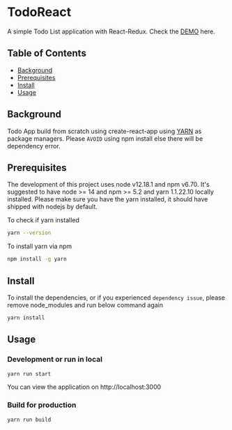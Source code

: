 # TodoReact

A simple Todo List application with React-Redux. Check the [DEMO](https://henryckh.github.io/todo-react/) here.

## Table of Contents

- [Background](#background)
- [Prerequisites](#prerequisites)
- [Install](#install)
- [Usage](#usage)

## Background

Todo App build from scratch using create-react-app using [YARN](https://classic.yarnpkg.com/en/docs/install/#mac-stable) as package managers. Please `AVOID` using npm install else there will be dependency error.

## Prerequisites

The development of this project uses node v12.18.1 and npm v6.70. It's suggested to have node >= 14 and npm >= 5.2 and yarn 1.1.22.10 locally installed. Please make sure you have the yarn installed, it should have shipped with nodejs by default.

To check if yarn installed

```sh
yarn --version
```

To install yarn via npm

```sh
npm install -g yarn
```

## Install

To install the dependencies, or if you experienced `dependency issue`, please remove node_modules and run below command again

```sh
yarn install
```

## Usage

### Development or run in local

```sh
yarn run start
```

You can view the application on http://localhost:3000

### Build for production

```sh
yarn run build
```
